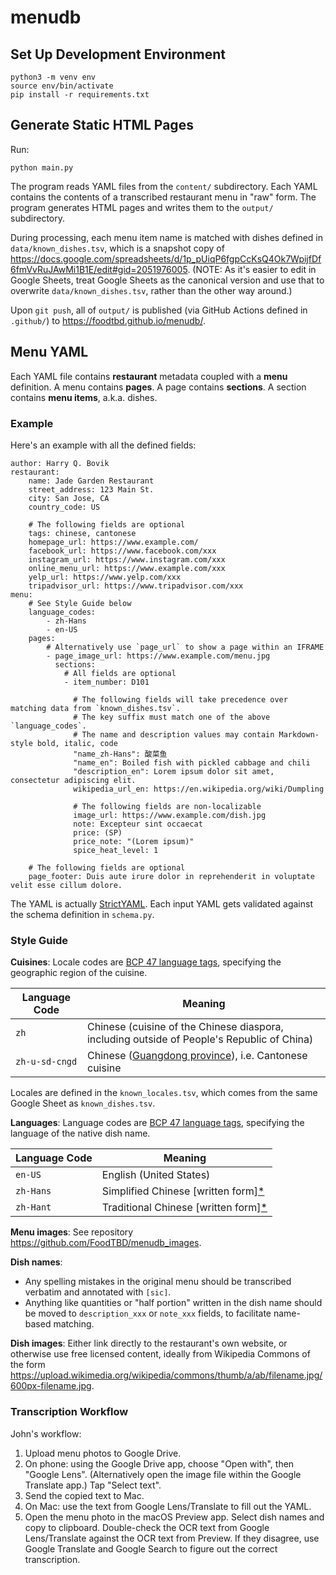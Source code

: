 # menudb

## Set Up Development Environment

    python3 -m venv env
    source env/bin/activate
    pip install -r requirements.txt

## Generate Static HTML Pages

Run:

    python main.py

The program reads YAML files from the `content/` subdirectory. Each YAML contains the contents of a transcribed restaurant menu in "raw" form. The program generates HTML pages and writes them to the `output/` subdirectory.

During processing, each menu item name is matched with dishes defined in `data/known_dishes.tsv`, which is a snapshot copy of https://docs.google.com/spreadsheets/d/1p_pUiqP6fgpCcKsQ4Ok7WpijfDf6fmVvRuJAwMi1B1E/edit#gid=2051976005. (NOTE: As it's easier to edit in Google Sheets, treat Google Sheets as the canonical version and use that to overwrite `data/known_dishes.tsv`, rather than the other way around.)

Upon `git push`, all of `output/` is published (via GitHub Actions defined in `.github/`) to https://foodtbd.github.io/menudb/.


## Menu YAML

Each YAML file contains **restaurant** metadata coupled with a **menu** definition.  A menu contains **pages**. A page contains **sections**. A section contains **menu items**, a.k.a. dishes.


### Example

Here's an example with all the defined fields:

    author: Harry Q. Bovik
    restaurant:
        name: Jade Garden Restaurant
        street_address: 123 Main St.
        city: San Jose, CA
        country_code: US

        # The following fields are optional
        tags: chinese, cantonese
        homepage_url: https://www.example.com/
        facebook_url: https://www.facebook.com/xxx
        instagram_url: https://www.instagram.com/xxx
        online_menu_url: https://www.example.com/xxx
        yelp_url: https://www.yelp.com/xxx
        tripadvisor_url: https://www.tripadvisor.com/xxx
    menu:
        # See Style Guide below
        language_codes:
            - zh-Hans
            - en-US
        pages:
            # Alternatively use `page_url` to show a page within an IFRAME
            - page_image_url: https://www.example.com/menu.jpg
              sections:
                # All fields are optional
                - item_number: D101

                  # The following fields will take precedence over matching data from `known_dishes.tsv`.
                  # The key suffix must match one of the above `language_codes`.
                  # The name and description values may contain Markdown-style bold, italic, code
                  "name_zh-Hans": 酸菜鱼
                  "name_en": Boiled fish with pickled cabbage and chili
                  "description_en": Lorem ipsum dolor sit amet, consectetur adipiscing elit.
                  wikipedia_url_en: https://en.wikipedia.org/wiki/Dumpling

                  # The following fields are non-localizable
                  image_url: https://www.example.com/dish.jpg
                  note: Excepteur sint occaecat
                  price: (SP)
                  price_note: "(Lorem ipsum)"
                  spice_heat_level: 1

        # The following fields are optional
        page_footer: Duis aute irure dolor in reprehenderit in voluptate velit esse cillum dolore.

The YAML is actually [StrictYAML](https://hitchdev.com/strictyaml/). Each input YAML gets validated against the schema definition in `schema.py`.


### Style Guide

**Cuisines**: Locale codes are [BCP 47 language tags](https://en.wikipedia.org/wiki/IETF_language_tag), specifying the geographic region of the cuisine.

Language Code | Meaning
----- | -----
`zh` | Chinese (cuisine of the Chinese diaspora, including outside of People's Republic of China)
`zh-u-sd-cngd` | Chinese ([Guangdong province](https://en.wikipedia.org/wiki/Guangdong)), i.e. Cantonese cuisine

Locales are defined in the `known_locales.tsv`, which comes from the same Google Sheet as `known_dishes.tsv`.

**Languages**: Language codes are [BCP 47 language tags](https://en.wikipedia.org/wiki/IETF_language_tag), specifying the language of the native dish name.

Language Code | Meaning
----- | -----
`en-US` | English (United States)
`zh-Hans` | Simplified Chinese [written form][*](https://www.loc.gov/standards/iso639-2/faq.html#23)
`zh-Hant` | Traditional Chinese [written form][*](https://www.loc.gov/standards/iso639-2/faq.html#23)

**Menu images**: See repository https://github.com/FoodTBD/menudb_images.

**Dish names**:
* Any spelling mistakes in the original menu should be transcribed verbatim and annotated with `[sic]`.
* Anything like quantities or "half portion" written in the dish name should be moved to `description_xxx` or `note_xxx` fields, to facilitate name-based matching.

**Dish images**: Either link directly to the restaurant's own website, or otherwise use free licensed content, ideally from Wikipedia Commons of the form https://upload.wikimedia.org/wikipedia/commons/thumb/a/ab/filename.jpg/600px-filename.jpg.


### Transcription Workflow

John's workflow:

1. Upload menu photos to Google Drive.
2. On phone: using the Google Drive app, choose "Open with", then "Google Lens". (Alternatively open the image file within the Google Translate app.) Tap "Select text".
3. Send the copied text to Mac.
4. On Mac: use the text from Google Lens/Translate to fill out the YAML.
5. Open the menu photo in the macOS Preview app. Select dish names and copy to clipboard. Double-check the OCR text from Google Lens/Translate against the OCR text from Preview. If they disagree, use Google Translate and Google Search to figure out the correct transcription.
